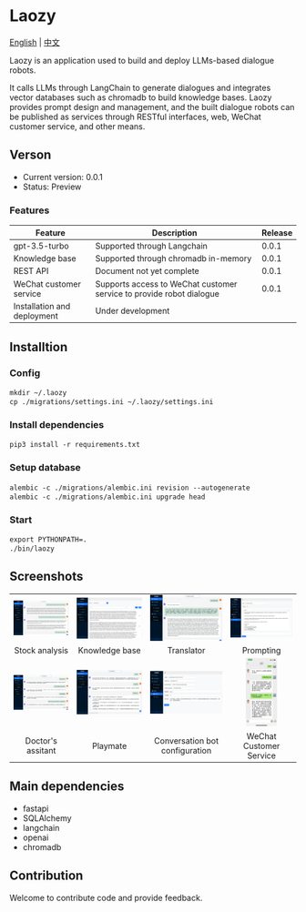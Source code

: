 # Laozy

[English](./README.md) | [中文](./README_cn.md)

Laozy is an application used to build and deploy LLMs-based dialogue robots. 

It calls LLMs through LangChain to generate dialogues and integrates vector databases such as chromadb to build knowledge bases. Laozy provides prompt design and management, and the built dialogue robots can be published as services through RESTful interfaces, web, WeChat customer service, and other means.

## Verson

* Current version: 0.0.1
* Status: Preview

### Features

| Feature | Description | Release |
| -- | -- | -- |
| gpt-3.5-turbo | Supported through Langchain | 0.0.1 |
| Knowledge base | Supported through chromadb in-memory | 0.0.1 |
| REST API | Document not yet complete | 0.0.1 |
| WeChat customer service| Supports access to WeChat customer service to provide robot dialogue | 0.0.1 |
| Installation and deployment | Under development

## Installtion

### Config

```
mkdir ~/.laozy
cp ./migrations/settings.ini ~/.laozy/settings.ini
```

### Install dependencies
```
pip3 install -r requirements.txt
```

### Setup database

```
alembic -c ./migrations/alembic.ini revision --autogenerate
alembic -c ./migrations/alembic.ini upgrade head
```

### Start

```
export PYTHONPATH=.
./bin/laozy
```

## Screenshots

|  |  |  |  |
| :--:  | :--:  | :--:  | :--: |
| <img src="./assets/images/stock_analysis.png" alt="Stock Analysis" /> | <img src="./assets/images/knowledge_base.png" alt="Knowledge Base" /> | <img src="./assets/images/translator.png" alt="Translator" /> | <img src="./assets/images/prompts.png" alt="Prompting" /> | 
| Stock analysis | Knowledge base | Translator | Prompting |
| <img src="./assets/images/doctor_assistant.png" alt="Doctor assistant"/> | <img src="./assets/images/friend.png" alt="Friend" /> | <img src="./assets/images/robot.png" alt="Robot" />| <img src="./assets/images/wxkf.jpeg" alt="Wechat Customer Service" height="120"/> |  |
| Doctor's assitant | Playmate | Conversation bot configuration | WeChat Customer Service | 

## Main dependencies

* fastapi
* SQLAlchemy
* langchain
* openai
* chromadb

## Contribution

Welcome to contribute code and provide feedback.